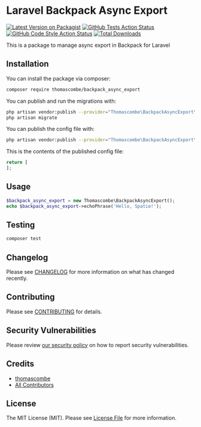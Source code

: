 # Laravel Backpack Async Export

[![Latest Version on Packagist](https://img.shields.io/packagist/v/thomascombe/backpack_async_export.svg?style=flat-square)](https://packagist.org/packages/thomascombe/backpack_async_export)
[![GitHub Tests Action Status](https://img.shields.io/github/workflow/status/thomascombe/backpack_async_export/run-tests?label=tests)](https://github.com/thomascombe/backpack_async_export/actions?query=workflow%3ATests+branch%3Amaster)
[![GitHub Code Style Action Status](https://img.shields.io/github/workflow/status/thomascombe/backpack_async_export/Check%20&%20fix%20styling?label=code%20style)](https://github.com/thomascombe/backpack_async_export/actions?query=workflow%3A"Check+%26+fix+styling"+branch%3Amaster)
[![Total Downloads](https://img.shields.io/packagist/dt/thomascombe/backpack_async_export.svg?style=flat-square)](https://packagist.org/packages/thomascombe/backpack_async_export)

This is a package to manage async export in Backpack for Laravel

## Installation

You can install the package via composer:

```bash
composer require thomascombe/backpack_async_export
```

You can publish and run the migrations with:

```bash
php artisan vendor:publish --provider="Thomascombe\BackpackAsyncExport\BackpackAsyncExportServiceProvider" --tag="backpack_async_export-migrations"
php artisan migrate
```

You can publish the config file with:
```bash
php artisan vendor:publish --provider="Thomascombe\BackpackAsyncExport\BackpackAsyncExportServiceProvider" --tag="backpack_async_export-config"
```

This is the contents of the published config file:

```php
return [
];
```

## Usage

```php
$backpack_async_export = new Thomascombe\BackpackAsyncExport();
echo $backpack_async_export->echoPhrase('Hello, Spatie!');
```

## Testing

```bash
composer test
```

## Changelog

Please see [CHANGELOG](CHANGELOG.md) for more information on what has changed recently.

## Contributing

Please see [CONTRIBUTING](.github/CONTRIBUTING.md) for details.

## Security Vulnerabilities

Please review [our security policy](../../security/policy) on how to report security vulnerabilities.

## Credits

- [thomascombe](https://github.com/thomascombe)
- [All Contributors](../../contributors)

## License

The MIT License (MIT). Please see [License File](LICENSE.md) for more information.
